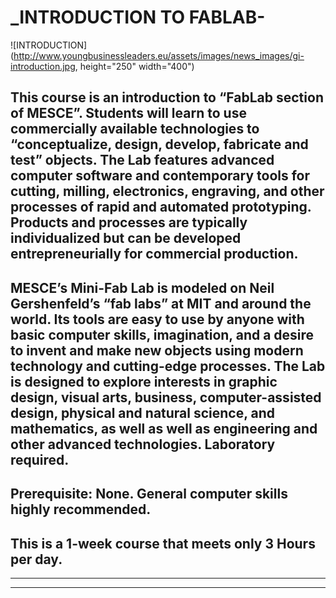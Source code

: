 #                            _INTRODUCTION TO FABLAB-

![INTRODUCTION](http://www.youngbusinessleaders.eu/assets/images/news_images/gi-introduction.jpg, height="250" width="400")

## This course is an introduction to “FabLab section of MESCE”. Students will learn to use commercially available technologies to “conceptualize, design, develop, fabricate and test” objects. The Lab features advanced computer software and contemporary tools for cutting, milling, electronics, engraving, and other processes of rapid and automated prototyping. Products and processes are typically individualized but can be developed entrepreneurially for commercial production.

## MESCE’s Mini-Fab Lab is modeled on Neil Gershenfeld’s “fab labs” at MIT and around the world. Its tools are easy to use by anyone with basic computer skills, imagination, and a desire to invent and make new objects using modern technology and cutting-edge processes. The Lab is designed to explore interests in graphic design, visual arts, business, computer-assisted design, physical and natural science, and mathematics, as well as well as engineering and other advanced technologies. Laboratory required.

## Prerequisite: None. General computer skills highly recommended.

## This is a 1-week course that meets only 3 Hours per day.

-----------

------------
